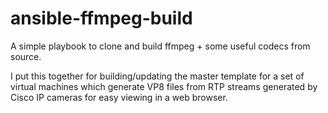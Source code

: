 ansible-ffmpeg-build
====================

A simple playbook to clone and build ffmpeg + some useful codecs from source. 

I put this together for building/updating the master template for a set of virtual machines which generate VP8 files from RTP streams generated by Cisco IP cameras for easy viewing in a web browser.
